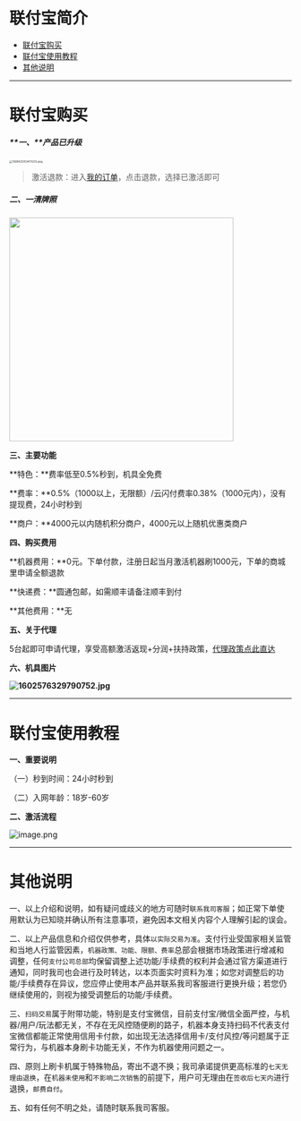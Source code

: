 # 联付宝简介

- [联付宝购买](#联付宝购买)
- [联付宝使用教程](#联付宝使用教程)
- [其他说明](#其他说明)

---

# 联付宝购买

##### **一、**产品已升级

[<img src="https://wiki.zjkmkj.com/media/202208211951660.png" alt="1569425353473233.png" style="zoom:33%;" />](start/tool.md)

>  激活退款：进入[我的订单](http://kmshop.zjkmkj.com/order/list/)，点击退款，选择已激活即可

##### 二、一清牌照

<img src=../media/Zhifuyewu-20200327.jpg?watermark/2/text/5rWZ5rGf5Y2h55uf/fontsize/20/dissolve/20/gravity/northeast/dx/20/dy/20/batch/1/degree/45 width=400 />

**三、主要功能**

**特色：**费率低至0.5%秒到，机具全免费

**费率：**0.5%（1000以上，无限额）/云闪付费率0.38%（1000元内），没有提现费，24小时秒到

**商户：**4000元以内随机积分商户，4000元以上随机优惠类商户

**四、购买费用**

**机器费用：**0元。下单付款，注册日起当月激活机器刷1000元，下单的商城里申请全额退款

**快递费：**圆通包邮，如需顺丰请备注顺丰到付

**其他费用：**无

**五、关于代理**

5台起即可申请代理，享受高额激活返现+分润+扶持政策，[代理政策点此直达](agent/lfb.md)

**六、机具图片**

**![1602576329790752.jpg](../media/1602576329790752.jpg)**

------

# 联付宝使用教程

**一、重要说明**

（一）秒到时间：24小时秒到

（二）入网年龄：18岁-60岁

**二、激活流程**

![image.png](../media/1571725411780444.png)



---

# 其他说明

一、以上介绍和说明，如有疑问或歧义的地方可随时`联系我司客服`；如正常下单使用默认为已知晓并确认所有注意事项，避免因本文相关内容个人理解引起的误会。

二、以上产品信息和介绍仅供参考，具体`以实际交易为准`。支付行业受国家相关监管和当地人行监管因素，`机器政策、功能、限额、费率`总部会根据市场政策进行增减和调整，任何`支付公司总部`均保留调整上述功能/手续费的权利并会通过官方渠道进行通知，同时我司也会进行及时转达，以本页面实时资料为准；如您对调整后的功能/手续费存在异议，您应停止使用本产品并联系我司客服进行更换升级；若您仍继续使用的，则视为接受调整后的功能/手续费。

三、`扫码交易`属于附带功能，特别是支付宝微信，目前支付宝/微信全面严控，与机器/用户/玩法都无关，不存在无风控随便刷的路子，机器本身支持扫码不代表支付宝微信都能正常使用信用卡付款，如出现无法选择信用卡/支付风控/等问题属于正常行为，与机器本身刷卡功能无关，不作为机器使用问题之一。

四、原则上刷卡机属于特殊物品，寄出不退不换；我司承诺提供更高标准的`七天无理由退换`，在`机器未使用`和`不影响二次销售`的前提下，用户可无理由在`签收后七天内`进行退换，`邮费自付`。

五、如有任何不明之处，请随时联系我司客服。